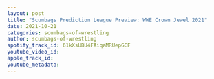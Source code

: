 ```yaml
---
layout: post
title: "Scumbags Prediction League Preview: WWE Crown Jewel 2021"
date: 2021-10-21
categories: scumbags-of-wrestling
author: scumbags-of-wrestling
spotify_track_id: 61kXsUBU4FAiqaMRUepGCF
youtube_video_id: 
apple_track_id: 
youtube_metadata: 
---
```

